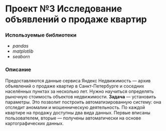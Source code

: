 # Проект №3 Исследование объявлений о продаже квартир

### **Используемые библиотеки**
 - *pandas*
 - *matplotlib*
 - *seaborn*


### **Описание**
Предоставляются данные сервиса Яндекс Недвижимость — архив объявлений о продаже квартир в Санкт-Петербурге и соседних населённых пунктах за несколько лет. 
Нужно научиться определять рыночную стоимость объектов недвижимости. 
**Задача** — установить параметры. 
Это позволит построить автоматизированную систему: она отследит аномалии и мошенническую деятельность.
По каждой квартире на продажу доступны два вида данных. Первые вписаны пользователем, вторые — получены автоматически на основе картографических данных.
